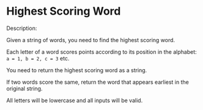 # Highest Scoring Word
Description:

Given a string of words, you need to find the highest scoring word.

Each letter of a word scores points according to its position in the alphabet: ```a = 1, b = 2, c = 3``` etc.

You need to return the highest scoring word as a string.

If two words score the same, return the word that appears earliest in the original string.

All letters will be lowercase and all inputs will be valid.
